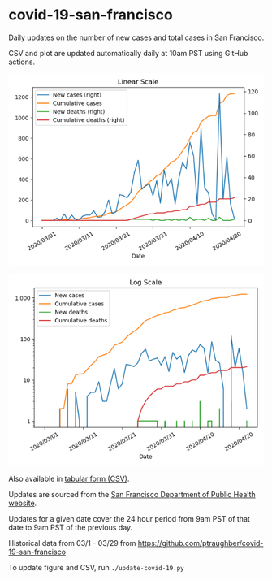 # covid-19-san-francisco

Daily updates on the number of new cases and total cases in San Francisco.

CSV and plot are updated automatically daily at 10am PST using GitHub actions.

![figure](covid-19-fig.png)

![figure](covid-19-log-fig.png)

Also available in [tabular form (CSV)](covid-19-daily.csv).

Updates are sourced from the [San Francisco Department of Public Health website](https://www.sfdph.org/dph/alerts/coronavirus.asp).

Updates for a given date cover the 24 hour period from 9am PST of that date to 9am PST of the previous day.

Historical data from 03/1 - 03/29 from https://github.com/ptraughber/covid-19-san-francisco

To update figure and CSV, run `./update-covid-19.py`
